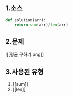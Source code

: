 ## 1.소스
```python
def solution(arr):
    return sum(arr)/len(arr)
```

## 2.문제
![[평균 구하기.png]]

## 3.사용된 유형
1) [[sum]]
2) [[len]]